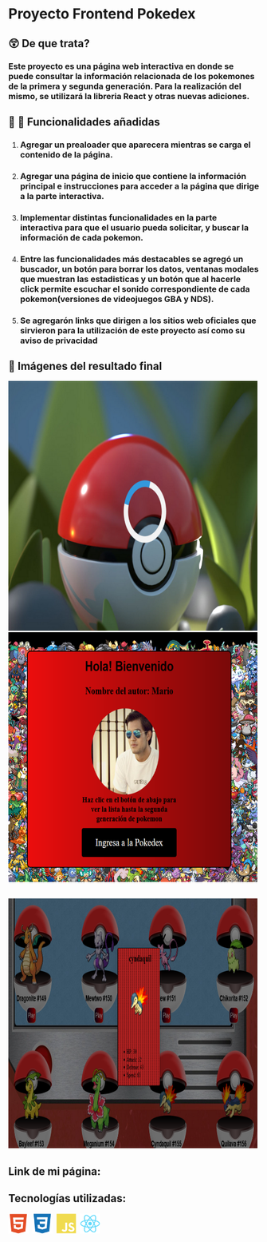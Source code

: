 # Proyecto Frontend Pokedex

## :astonished: De que trata?

### Este proyecto es una página web interactiva en donde se puede consultar la información relacionada de los pokemones de la primera y segunda generación. Para la realización del mismo, se utilizará la libreria React y otras nuevas adiciones.

## :wrench: :hammer: Funcionalidades añadidas

1. ### Agregar un prealoader que aparecera mientras se carga el contenido de la página.

2. ### Agregar una página de inicio que contiene la información principal e instrucciones para acceder a la página que dirige a la parte interactiva.

3. ### Implementar distintas funcionalidades en la parte interactiva para que el usuario pueda solicitar, y buscar la información de cada pokemon.

4. ### Entre las funcionalidades más destacables se agregó un buscador, un botón para borrar los datos, ventanas modales que muestran las estadisticas y un botón que al hacerle click permite escuchar el sonido correspondiente de cada pokemon(versiones de videojuegos GBA y NDS).

5. ### Se agregarón links que dirigen a los sitios web oficiales que sirvieron para la utilización de este proyecto así como su aviso de privacidad

## :stars: Imágenes del resultado final

<img src="src/images/preloader.png"  border="0" width="500" height="500"  />

<img src="src/images/home.png"  border="0" width="500" height="500"  />

## <img src="src/images/data.png"  border="0" width="500" height="500"  />

## Link de mi página:

###

## Tecnologías utilizadas:

<img src="https://github.com/devicons/devicon/blob/master/icons/html5/html5-plain.svg" title="HTML5" alt="HTML" width="40" height="40"/>&nbsp;
<img src="https://github.com/devicons/devicon/blob/master/icons/css3/css3-plain.svg" title="CSS3" alt="CSS3" width="40" height="40"/>&nbsp;
<img src="https://github.com/devicons/devicon/blob/master/icons/javascript/javascript-plain.svg" title="JAVASCRIPT" alt="JAVASCRIPT" width="40" height="40"/>&nbsp;
<img src="https://github.com/devicons/devicon/blob/master/icons/react/react-original.svg" title="React" alt="React" width="40" height="40"/>&nbsp;
